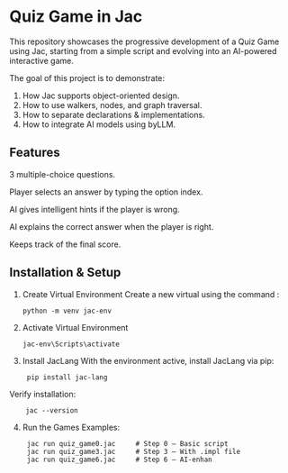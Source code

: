 # Quiz Game in Jac
This repository showcases the progressive development of a Quiz Game using Jac, starting from a simple script and evolving into an AI-powered interactive game.

The goal of this project is to demonstrate:
1. How Jac supports object-oriented design.
2. How to use walkers, nodes, and graph traversal.
3. How to separate declarations & implementations.
4. How to integrate AI models using byLLM.

## Features

3 multiple-choice questions.

Player selects an answer by typing the option index.

AI gives intelligent hints if the player is wrong.

AI explains the correct answer when the player is right.

Keeps track of the final score.

## Installation & Setup
1. Create Virtual Environment
Create a new virtual using the command :

       python -m venv jac-env
   
2. Activate Virtual Environment

       jac-env\Scripts\activate

3. Install JacLang
With the environment active, install JacLang via pip:

        pip install jac-lang

Verify installation:

        jac --version

4. Run the Games
Examples:

        jac run quiz_game0.jac     # Step 0 – Basic script
        jac run quiz_game3.jac     # Step 3 – With .impl file
        jac run quiz_game6.jac     # Step 6 – AI-enhan
